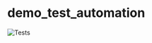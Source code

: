 # demo_test_automation



![Tests](https://github.com/PavelNikitsiuk/demo_test_automation/actions/workflows/KEK/badge.svg)
